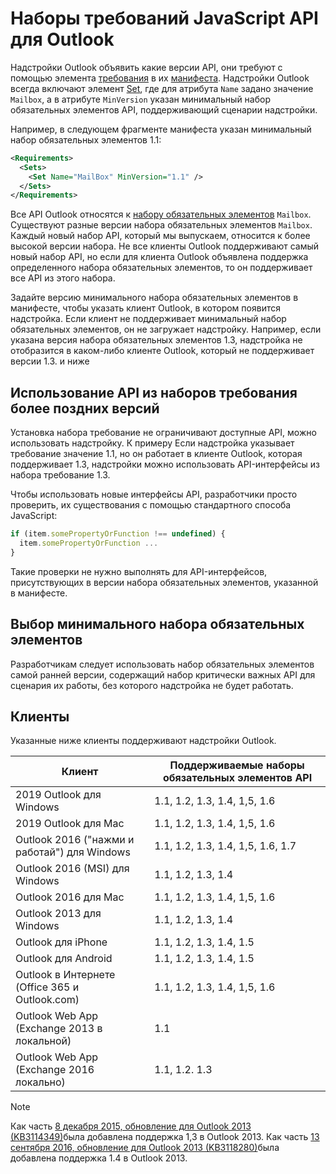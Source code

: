 # <a name="outlook-javascript-api-requirement-sets"></a>Наборы требований JavaScript API для Outlook

Надстройки Outlook объявить какие версии API, они требуют с помощью элемента [требования](/javascript/office/manifest/requirements) в их [манифеста](https://docs.microsoft.com/office/dev/add-ins/develop/add-in-manifests). Надстройки Outlook всегда включают элемент [Set](/javascript/office/manifest/set), где для атрибута `Name` задано значение `Mailbox`, а в атрибуте `MinVersion` указан минимальный набор обязательных элементов API, поддерживающий сценарии надстройки.

Например, в следующем фрагменте манифеста указан минимальный набор обязательных элементов 1.1:

```xml
<Requirements>
  <Sets>
    <Set Name="MailBox" MinVersion="1.1" />
  </Sets>
</Requirements>
```

Все API Outlook относятся к [набору обязательных элементов](https://docs.microsoft.com/office/dev/add-ins/develop/specify-office-hosts-and-api-requirements) `Mailbox`. Существуют разные версии набора обязательных элементов `Mailbox`. Каждый новый набор API, который мы выпускаем, относится к более высокой версии набора. Не все клиенты Outlook поддерживают самый новый набор API, но если для клиента Outlook объявлена поддержка определенного набора обязательных элементов, то он поддерживает все API из этого набора.

Задайте версию минимального набора обязательных элементов в манифесте, чтобы указать клиент Outlook, в котором появится надстройка. Если клиент не поддерживает минимальный набор обязательных элементов, он не загружает надстройку. Например, если указана версия набора обязательных элементов 1.3, надстройка не отобразится в каком-либо клиенте Outlook, который не поддерживает версии 1.3. и ниже

## <a name="using-apis-from-later-requirement-sets"></a>Использование API из наборов требования более поздних версий

Установка набора требование не ограничивают доступные API, можно использовать надстройку. К примеру Если надстройка указывает требование значение 1.1, но он работает в клиенте Outlook, которая поддерживает 1.3, надстройки можно использовать API-интерфейсы из набора требование 1.3.

Чтобы использовать новые интерфейсы API, разработчики просто проверить, их существования с помощью стандартного способа JavaScript:

```js
if (item.somePropertyOrFunction !== undefined) {
  item.somePropertyOrFunction ...
}
```

Такие проверки не нужно выполнять для API-интерфейсов, присутствующих в версии набора обязательных элементов, указанной в манифесте.

## <a name="choosing-a-minimum-requirement-set"></a>Выбор минимального набора обязательных элементов

Разработчикам следует использовать набор обязательных элементов самой ранней версии, содержащий набор критически важных API для сценария их работы, без которого надстройка не будет работать.

## <a name="clients"></a>Клиенты

Указанные ниже клиенты поддерживают надстройки Outlook.

| Клиент | Поддерживаемые наборы обязательных элементов API |
| --- | --- |
| 2019 Outlook для Windows | 1.1, 1.2, 1.3, 1.4, 1,5, 1.6 |
| 2019 Outlook для Mac | 1.1, 1.2, 1.3, 1.4, 1,5, 1.6 |
| Outlook 2016 ("нажми и работай") для Windows | 1.1, 1.2, 1.3, 1.4, 1,5, 1.6, 1.7 |
| Outlook 2016 (MSI) для Windows | 1.1, 1.2, 1.3, 1.4 |
| Outlook 2016 для Mac | 1.1, 1.2, 1.3, 1.4, 1,5, 1.6 |
| Outlook 2013 для Windows | 1.1, 1.2, 1.3, 1.4 |
| Outlook для iPhone | 1.1, 1.2, 1.3, 1.4, 1.5 |
| Outlook для Android | 1.1, 1.2, 1.3, 1.4, 1.5 |
| Outlook в Интернете (Office 365 и Outlook.com) | 1.1, 1.2, 1.3, 1.4, 1,5, 1.6 |
| Outlook Web App (Exchange 2013 в локальной) | 1.1 |
| Outlook Web App (Exchange 2016 локально) | 1.1, 1.2. 1.3 |

> [!NOTE]
> Как часть [8 декабря 2015, обновление для Outlook 2013 (KB3114349)](https://support.microsoft.com/kb/3114349)была добавлена поддержка 1,3 в Outlook 2013. Как часть [13 сентября 2016, обновление для Outlook 2013 (KB3118280)](https://support.microsoft.com/help/3118280)была добавлена поддержка 1.4 в Outlook 2013.
